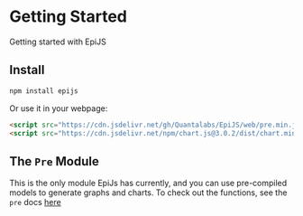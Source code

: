 # Getting Started

Getting started with EpiJS

## Install

```sh linenums="1"
npm install epijs
```
Or use it in your webpage:
``` HTML linenums="1"
<script src="https://cdn.jsdelivr.net/gh/Quantalabs/EpiJS/web/pre.min.js"></script>
<script src="https://cdn.jsdelivr.net/npm/chart.js@3.0.2/dist/chart.min.js"> <!-- Chart.js is required. -->
```

## The `Pre` Module

This is the only module EpiJs has currently, and you can use pre-compiled models 
to generate graphs and charts. To check out the functions, see the `pre` docs 
[here](pre.md)
